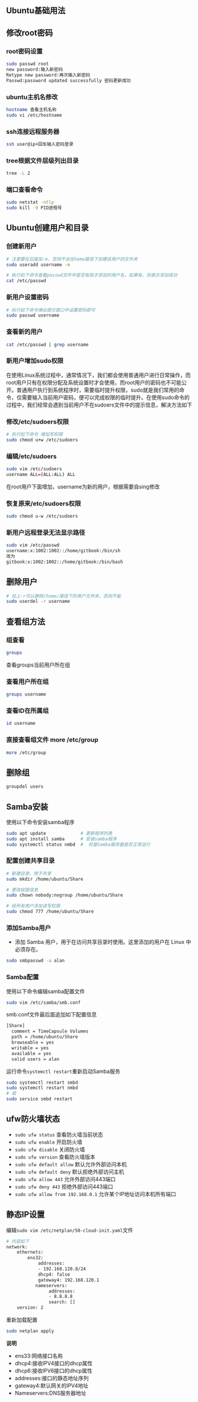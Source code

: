 ## Ubuntu基础用法
## 修改root密码
### root密码设置
```sh
sudo passwd root
new password:输入新密码
Retype new password:再次输入新密码
Passwd:password updated successfully 密码更新成功
```
### ubuntu主机名修改
```sh
hostname 查看主机名称
sudo vi /etc/hostname
```
### ssh连接远程服务器
```sh
ssh user@ip+回车输入密码登录
```
### tree根据文件层级列出目录
```sh
tree -L 2
```

### 端口查看命令
```sh
sudo netstat -ntlp
sudo kill -9 PID进程号
```
## Ubuntu创建用户和目录

### 创建新用户
```sh
# 注意要在后面加-m，否则不会在home路径下创建该用户的文件夹
sudo useradd username -m

# 执行如下命令查看passwd文件中是否有刚才添加的用户名，如果有，则表示添加成功
cat /etc/passwd
```

### 新用户设置密码
```sh
# 执行如下命令弹出提示窗口中设置密码即可
sudo passwd username
```


### 查看新的用户
```sh
cat /etc/passwd | grep username
```

### 新用户增加sudo权限

在使用Linux系统过程中，通常情况下，我们都会使用普通用户进行日常操作，而root用户只有在权限分配及系统设置时才会使用，而root用户的密码也不可能公开。普通用户执行到系统程序时，需要临时提升权限，sudo就是我们常用的命令，仅需要输入当前用户密码，便可以完成权限的临时提升。在使用sudo命令的过程中，我们经常会遇到当前用户不在sudoers文件中的提示信息，解决方法如下

### 修改/etc/sudoers权限
```sh
# 执行如下命令 增加写权限
sudo chmod u+w /etc/sudoers
```

### 编辑/etc/sudoers
```sh
sudo vim /etc/sudoers
username ALL=(ALL:ALL) ALL
```
在root用户下面增加，username为新的用户，根据需要自sing修改

### 恢复原来/etc/sudoers权限
```sh
sudo chmod u-w /etc/sudoers
```

### 新用户远程登录无法显示路径
```sh
sudo vim /etc/passwd
username:x:1002:1002::/home/gitbook:/bin/sh
改为
gitbook:x:1002:1002::/home/gitbook:/bin/bash
```
## 删除用户

```sh
# 加上-r可以删除/home/路径下的用户文件夹，否则不能
sudo userdel -r username
```
## 查看组方法
### 组查看
```sh
groups
```
查看groups当前用户所在组

### 查看用户所在组
```sh
groups username
```
### 查看ID在所属组
```sh
id username
```

### 直接查看组文件 more /etc/group
```sh
more /etc/group
```


## 删除组
```sh
groupdel users
```


## Samba安装
使用以下命令安装samba程序
```sh
sudo apt update             # 更新程序列表
sudo apt install samba      # 安装samba程序
sudo systemctl status nmbd  #  检查Samba服务器是否正常运行
```
### 配置创建共享目录
```sh
# 新建目录，用于共享
sudo mkdir /home/ubuntu/Share

# 更改权限信息
sudo chown nobody:nogroup /home/ubuntu/Share

# 给所有用户添加读写权限
sudo chmod 777 /home/ubuntu/Share
```

### 添加Samba用户
- 添加 Samba 用户，用于在访问共享目录时使用。这里添加的用户在 Linux 中必须存在。
```sh
sudo smbpasswd -a alan
```

### Samba配置
使用以下命令编辑samba配置文件
```sh
sudo vim /etc/samba/smb.conf
```
smb.conf文件最后面追加如下配置信息
```sh
[Share]
  comment = TimeCapsule Volumes
  path = /home/ubuntu/Share
  browseable = yes
  writable = yes
  available = yes
  valid users = alan
```
运行命令`systemctl restart`重新启动Samba服务
```sh
sudo systemctl restart smbd
sudo systemctl restart nmbd
# 或
sudo service smbd restart
```

## ufw防火墙状态
- `sudo ufw status` 查看防火墙当前状态
- `sudo ufw enable` 开启防火墙
- `sudo ufw disable` 关闭防火墙
- `sudo ufw version` 查看防火墙版本
- `sudo ufw default allow` 默认允许外部访问本机
- `sudo ufw default deny` 默认拒绝外部访问主机
- `sudo ufw allow 443` 允许外部访问443端口
- `sudo ufw deny 443` 拒绝外部访问443端口
- `sudo ufw allow from 192.168.0.1` 允许某个IP地址访问本机所有端口

## 静态IP设置

编辑`sudo vim /etc/netplan/50-cloud-init.yaml`文件

```sh
# 内容如下
network:
    ethernets:
        ens32:
            addresses:
            - 192.168.120.8/24
            dhcp4: false
            gateway4: 192.168.120.1
           nameservers:
                addresses:
                - 8.8.8.8
                search: []
    version: 2
```

重新加载配置
```sh
sudo netplan apply
```
**说明**
- ens33:网络接口名称
- dhcp4:接收IPV4接口的dhcp属性
- dhcp6:接收IPV6接口的dhcp属性
- addresses:接口的静态地址序列
- gateway4:默认网关的IPV4地址
- Nameservers:DNS服务器地址